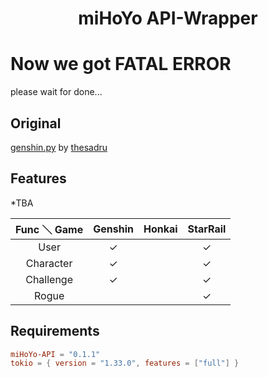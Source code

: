 <h1 align="center">miHoYo API-Wrapper</h1>


# Now we got FATAL ERROR
please wait for done...

## Original

[genshin.py](https://github.com/thesadru/genshin.py) by [thesadru](https://github.com/thesadru)

 
## Features
*TBA

| Func ＼ Game | Genshin | Honkai | StarRail |
|:-----------:|:-------:|:------:|:--------:| 
|    User     |    ✓    |        |    ✓     |
|  Character  |    ✓    |        |    ✓     |
|  Challenge  |    ✓    |        |    ✓     |
|    Rogue    |         |        |    ✓     |



## Requirements

```toml
miHoYo-API = "0.1.1"
tokio = { version = "1.33.0", features = ["full"] }
```

```rs

```
